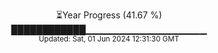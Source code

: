 <p align="center">
⏳Year Progress (41.67 %) <br>
████████████▁▁▁▁▁▁▁▁▁▁▁▁▁▁▁▁▁▁ <br>
<sub>Updated: Sat, 01 Jun 2024 12:31:30 GMT</sub>
</p>

